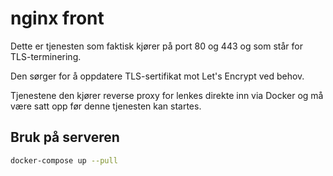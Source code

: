# nginx front

Dette er tjenesten som faktisk kjører på port 80 og 443 og som står for TLS-terminering.

Den sørger for å oppdatere TLS-sertifikat mot Let's Encrypt ved behov.

Tjenestene den kjører reverse proxy for lenkes direkte inn via Docker og må være satt opp før denne tjenesten kan startes.

## Bruk på serveren

```bash
docker-compose up --pull
```
